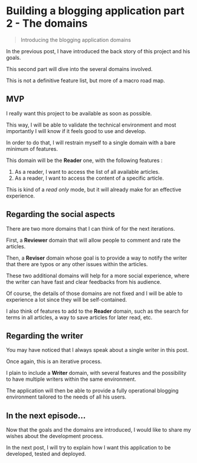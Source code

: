 # Building a blogging application part 2 - The domains

> Introducing the blogging application domains

In the previous post, I have introduced the back story of this project and his goals.

This second part will dive into the several domains involved.

This is not a definitive feature list, but more of a macro road map.

## MVP

I really want this project to be available as soon as possible.

This way, I will be able to validate the technical environment and most importantly I will know if it feels good to use and develop.

In order to do that, I will restrain myself to a single domain with a bare minimum of features.

This domain will be the **Reader** one, with the following features :

1. As a reader, I want to access the list of all available articles.
2. As a reader, I want to access the content of a specific article.

This is kind of a *read only* mode, but it will already make for an effective experience.

## Regarding the social aspects

There are two more domains that I can think of for the next iterations.

First, a **Reviewer** domain that will allow people to comment and rate the articles.

Then, a **Reviser** domain whose goal is to provide a way to notify the writer that there are typos or any other issues within the articles.

These two additional domains will help for a more social experience, where the writer can have fast and clear feedbacks from his audience.

Of course, the details of those domains are not fixed and I will be able to experience a lot since they will be self-contained.

I also think of features to add to the **Reader** domain, such as the search for terms in all articles, a way to save articles for later read, etc.

## Regarding the writer

You may have noticed that I always speak about a single writer in this post.

Once again, this is an iterative process.

I plain to include a **Writer** domain, with several features and the possibility to have multiple writers within the same environment.

The application will then be able to provide a fully operational blogging environment tailored to the needs of all his users.

## In the next episode...

Now that the goals and the domains are introduced, I would like to share my wishes about the development process.

In the next post, I will try to explain how I want this application to be developed, tested and deployed.
